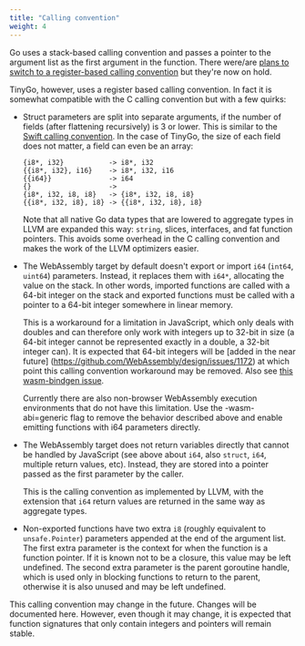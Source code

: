 ```yaml
---
title: "Calling convention"
weight: 4
---
```


Go uses a stack-based calling convention and passes a pointer to the argument list as the first argument in the function. There were/are [plans to switch to a register-based calling convention](https://github.com/golang/go/issues/18597) but they're now on hold.

TinyGo, however, uses a register based calling convention. In fact it is somewhat compatible with the C calling convention but with a few quirks:

  * Struct parameters are split into separate arguments, if the number of fields (after flattening recursively) is 3 or lower. This is similar to the [Swift calling convention](https://github.com/apple/swift/blob/master/docs/CallingConvention.rst#physical-conventions). In the case of TinyGo, the size of each field does not matter, a field can even be an array:

        {i8*, i32}           -> i8*, i32
        {{i8*, i32}, i16}    -> i8*, i32, i16
        {{i64}}              -> i64
        {}                   ->
        {i8*, i32, i8, i8}   -> {i8*, i32, i8, i8}
        {{i8*, i32, i8}, i8} -> {{i8*, i32, i8}, i8}

    Note that all native Go data types that are lowered to aggregate types in LLVM are expanded this way: `string`, slices, interfaces, and fat function pointers. This avoids some overhead in the C calling convention and makes the work of the LLVM optimizers easier.

  * The WebAssembly target by default doesn't export or import `i64` (`int64`, `uint64`) parameters. Instead, it replaces them with `i64*`, allocating the value on the stack. In other words, imported functions are called with a 64-bit integer on the stack and exported functions must be called with a pointer to a 64-bit integer somewhere in linear memory.

    This is a workaround for a limitation in JavaScript, which only deals with doubles and can therefore only work with integers up to 32-bit in size (a 64-bit integer cannot be represented exactly in a double, a 32-bit integer can). It is expected that 64-bit integers will be [added in the near future] (https://github.com/WebAssembly/design/issues/1172) at which point this calling convention workaround may be removed. Also see [this wasm-bindgen issue](https://github.com/rustwasm/wasm-bindgen/issues/35).

    Currently there are also non-browser WebAssembly execution environments that do not have this limitation. Use the -wasm-abi=generic flag to remove the behavior described above and enable emitting functions with i64 parameters directly.

  * The WebAssembly target does not return variables directly that cannot be handled by JavaScript (see above about `i64`, also `struct`, `i64`, multiple return values, etc). Instead, they are stored into a pointer passed as the first parameter by the caller.

    This is the calling convention as implemented by LLVM, with the extension that `i64` return values are returned in the same way as aggregate types.

  * Non-exported functions have two extra `i8` (roughly equivalent to
    `unsafe.Pointer`) parameters appended at the end of the argument list. The
    first extra parameter is the context for when the function is a function
    pointer. If it is known not to be a closure, this value may be left
    undefined. The second extra parameter is the parent goroutine handle, which
    is used only in blocking functions to return to the parent, otherwise it is
    also unused and may be left undefined.

This calling convention may change in the future. Changes will be documented here. However, even though it may change, it is expected that function signatures that only contain integers and pointers will remain stable.
